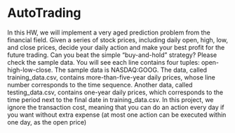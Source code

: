 # AutoTrading
In this HW, we will implement a very aged prediction problem from the financial field. Given a series of stock prices, including daily open, high, low, and close prices, decide your daily action and make your best profit for the future trading. Can you beat the simple “buy-and-hold” strategy?  Please check the sample data. You will see each line contains four tuples: open-high-low-close. The sample data is NASDAQ:GOOG. The data, called training_data.csv, contains more-than-five-year daily prices, whose line number corresponds to the time sequence. Another data, called testing_data.csv, contains one-year daily prices, which corresponds to the time period next to the final date in training_data.csv.  In this project, we ignore the transaction cost, meaning that you can do an action every day if you want without extra expense (at most one action can be executed within one day, as the open price)
